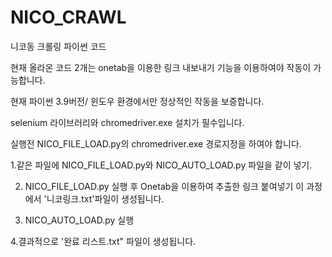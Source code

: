 # NICO_CRAWL
니코동 크롤링 파이썬 코드


현재 올라온 코드 2개는 onetab을 이용한 링크 내보내기 기능을 이용하여야 작동이 가능합니다.

현재 파이썬 3.9버전/ 윈도우 환경에서만 정상적인 작동을 보증합니다.

selenium 라이브러리와 chromedriver.exe 설치가 필수입니다.

실행전 NICO_FILE_LOAD.py의 chromedriver.exe 경로지정을 하여야 합니다.


1.같은 파일에 NICO_FILE_LOAD.py와 NICO_AUTO_LOAD.py 파일을 같이 넣기.

2. NICO_FILE_LOAD.py 실행 후 Onetab을 이용하여 추출한 링크 붙여넣기
이 과정에서 '니코링크.txt'파일이 생성됩니다.

3. NICO_AUTO_LOAD.py 실행

4.결과적으로 '완료 리스트.txt" 파일이 생성됩니다.

